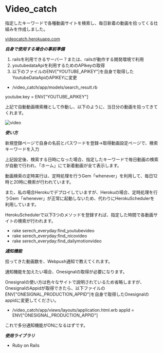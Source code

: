 # Video_catch
 
指定したキーワードで各種動画サイトを検索し、毎日新着の動画を拾ってくる仕組みを作成しました。

[videocatch.herokuapp.com](https://videocatch.herokuapp.com/)

***自身で使用する場合の事前準備***

1. railsを利用できるサーバー？または、railsが動作する開発環境で利用
2. youtubedataApiを利用するためのAPIkeyの取得
3. 以下のファイルのENV["YOUTUBE_APIKEY"]を自身で取得したYoutubeDataApiのAPIKEYに変更

- /video_catch/app/models/search_result.rb

youtube.key = ENV["YOUTUBE_APIKEY"]

上記で自動動画検索機として作動し、以下のように、当日分の動画を拾ってきてくれます。

![video](https://i.imgur.com/nrbAKgX.png)

***使い方***

新規登録ページで自身の名前とパスワードを登録→取得動画設定ページで、検索キーワードを入力

上記設定後、検索する日時になった場合、指定したキーワードで毎日動画の検索が自動で行われ、「ホーム」にて新着動画が全て表示します。

動画検索の定時実行は、定時処理を行うGem「whenever」を利用して、毎日12時と20時に検索が行われています。

また、私の場合Herokuでデプロイしていますが、Herokuの場合、定時処理を行うGem「whenever」が正常に起動しないため、代わりにHerokuSchedulerを利用しています。

HerokuSchedulerで以下3つのメソッドを登録すれば、指定した時間で各動画サイトの検索が行われます。

- rake serech_everyday:find_youtubevideo
- rake serech_everyday:find_nicovideo
- rake serech_everyday:find_dailymotionvideo

***通知機能***

拾ってきた動画数を、Webpush通知で教えてくれます。

通知機能を加えたい場合、Onesignalの取得が必要になります。

Onesignalの使い方は色々なサイトで説明されているため省略しますが、OnesignalのAppidが取得できたら、以下ファイルのENV["ONESIGNAL_PRODUCTION_APPID"]を自身で取得したOnesignalのappidに変更してください。

- /video_catch/app/views/layouts/application.html.erb
appId = ENV["ONESIGNAL_PRODUCTION_APPID"]

これで多分通知機能がONになるはずです。

***使用ライブラリ***
- Ruby on Rails

